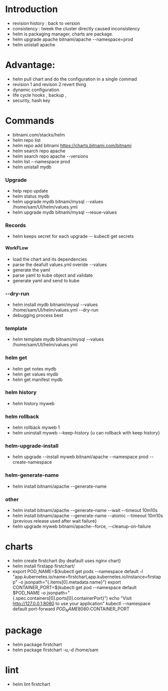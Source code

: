 # Introduction
- revision history : back to version
- consistency : tweek the cluster directly caused inconsistency
- helm is packaging manager, charts are package.
- helm upgrade apache bitnami/apache --namespace=prod
- helm unistall apache
# Advantage:
- helm pull chart and do the configuration in a single commad
- revision 1 and revison 2 revert thing
- dynamic configuration
- life cycle hooks , backup ,
- security, hash key
# Commands
- bitnami.com/stacks/helm
- helm repo list
- helm repo add bitnami https://charts.bitnami.com/bitnami
- helm search repo apache
- helm search repo apache --versions
- helm list --namespace prod
- helm unistall mydb
### Upgrade ###
- help repo update
- helm status mydb
- helm upgrade mydb bitnami/mysql --values /home/sam/UI/helm/values.yml      
- helm upgrade mydb bitnami/mysql --resue-values
### Records ###
- helm keeps secret for each upgrade -- kubectl get secrets
#### WorkFLow ###
- load the chart and its dependencies
- parse the deafult values.yml overide --values 
- generate the yaml
- parse yaml to kube object and validate
- generate yaml and send to kube
### --dry-run ###
- helm install mydb bitnami/mysql --values /home/sam/UI/helm/values.yml --dry-run
- debugging process best
### template ###
- helm template mydb bitnami/mysql --values /home/sam/UI/helm/values.yml
### helm get ###
- helm get notes mydb
- helm get values mydb
- helm get manifest mydb
### helm history ###
- helm history myweb
### helm rollback ###
- helm rollback myweb 1
- helm uninstall myweb --keep-history {u can rollback with keep history}
### helm-upgrade-install ###
- helm upgrade --install myweb bitnami/apache --namespace prod --create-namespace
### helm-generate-name ###
- helm install  bitnami/apache --generate-name
### other ###
- helm install  bitnami/apache --generate-name --wait --timeout 10m10s 
- helm install  bitnami/apache --generate-name --atomic --timeout 10m10s {previous release used after wait failure}
- helm upgrade myweb bitnami/apache--force, --cleanup-on-failure

# charts 
- helm create firstchart {by deafault uses nginx chart}
- helm install firstapp firstchart/
- export POD_NAME=$(kubectl get pods --namespace default -l "app.kubernetes.io/name=firstchart,app.kubernetes.io/instance=firstapp" -o jsonpath="{.items[0].metadata.name}")  export CONTAINER_PORT=$(kubectl get pod --namespace default $POD_NAME -o jsonpath="{.spec.containers[0].ports[0].containerPort}")  echo "Visit http://127.0.0.1:8080 to use your application"   kubectl --namespace default port-forward $POD_NAME 8080:$CONTAINER_PORT 
# package
- helm package firstchart
- helm package firstchart -u,-d /home/sam
# lint
- helm lint firstchart




